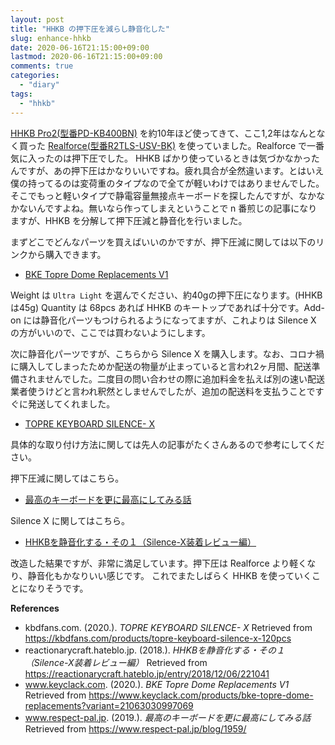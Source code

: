 ```yaml
---
layout: post
title: "HHKB の押下圧を減らし静音化した"
slug: enhance-hhkb
date: 2020-06-16T21:15:00+09:00
lastmod: 2020-06-16T21:15:00+09:00
comments: true
categories:
  - "diary"
tags:
  - "hhkb"
---
```


[HHKB Pro2(型番PD-KB400BN)](https://www.pfu.fujitsu.com/hhkeyboard/hhkbpro2/spec.html) を約10年ほど使ってきて、ここ1,2年はなんとなく買った [Realforce(型番R2TLS-USV-BK)](https://www.realforce.co.jp/products/R2TLS-US-BK/USV.html) を使っていました。Realforce で一番気に入ったのは押下圧でした。
HHKB ばかり使っているときは気づかなかったんですが、あの押下圧はかなりいいですね。疲れ具合が全然違います。とはいえ僕の持ってるのは変荷重のタイプなので全てが軽いわけではありませんでした。
そこでもっと軽いタイプで静電容量無接点キーボードを探したんですが、なかなかないんですよね。無いなら作ってしまえということで n 番煎じの記事になりますが、HHKB を分解して押下圧減と静音化を行いました。

まずどこでどんなパーツを買えばいいのかですが、押下圧減に関しては以下のリンクから購入できます。

- [BKE Topre Dome Replacements V1](https://www.keyclack.com/products/bke-topre-dome-replacements?variant=21063030997069)

Weight は `Ultra Light` を選んでください、約40gの押下圧になります。(HHKBは45g)
Quantity は 68pcs あれば HHKB のキートップであれば十分です。Add-on には静音化パーツもつけられるようになってますが、これよりは Silence X の方がいいので、ここでは買わないようにします。

次に静音化パーツですが、こちらから Silence X を購入します。なお、コロナ禍に購入してしまったためか配送の物量が止まっていると言われ2ヶ月間、配送準備されませんでした。二度目の問い合わせの際に追加料金を払えば別の速い配送業者使うけどと言われ釈然としませんでしたが、追加の配送料を支払うことですぐに発送してくれました。

- [TOPRE KEYBOARD SILENCE- X ](https://kbdfans.com/products/topre-keyboard-silence-x-120pcs)

具体的な取り付け方法に関しては先人の記事がたくさんあるので参考にしてください。

押下圧減に関してはこちら。

- [最高のキーボードを更に最高にしてみる話](https://www.respect-pal.jp/blog/1959/)

Silence X に関してはこちら。

- [HHKBを静音化する・その１（Silence-X装着レビュー編）](https://reactionarycraft.hateblo.jp/entry/2018/12/06/221041)

改造した結果ですが、非常に満足しています。押下圧は Realforce より軽くなり、静音化もかなりいい感じです。
これでまたしばらく HHKB を使っていくことになりそうです。

**References**

- kbdfans.com. (2020.). *TOPRE KEYBOARD SILENCE- X* Retrieved from https://kbdfans.com/products/topre-keyboard-silence-x-120pcs
- reactionarycraft.hateblo.jp. (2018.). *HHKBを静音化する・その１（Silence-X装着レビュー編）* Retrieved from https://reactionarycraft.hateblo.jp/entry/2018/12/06/221041
- www.keyclack.com. (2020.). *BKE Topre Dome Replacements V1* Retrieved from https://www.keyclack.com/products/bke-topre-dome-replacements?variant=21063030997069
- www.respect-pal.jp. (2019.). *最高のキーボードを更に最高にしてみる話* Retrieved from https://www.respect-pal.jp/blog/1959/

